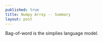 ```yaml
---
published: true
title: Numpy Array -- Summary
layout: post
---
```

Bag-of-word is the simplies language model. 

